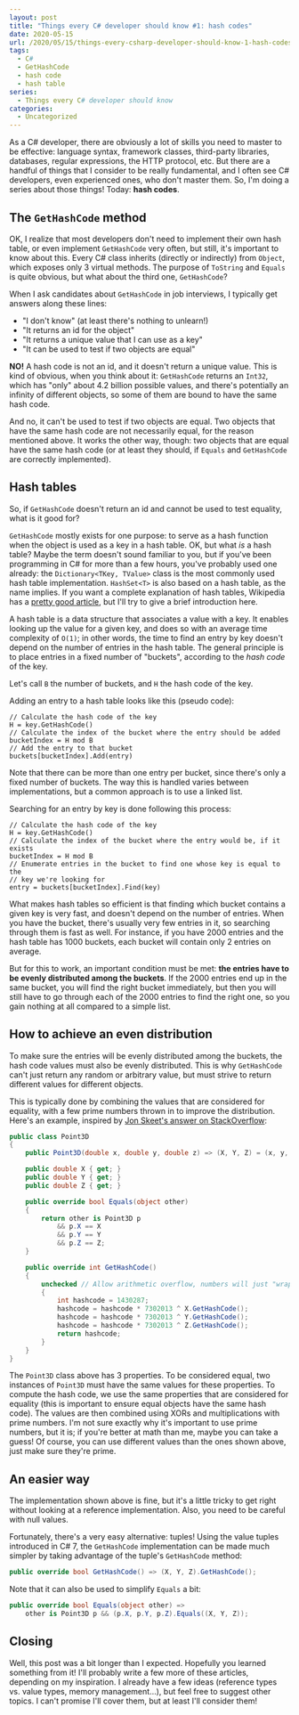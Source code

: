 ```yaml
---
layout: post
title: "Things every C# developer should know #1: hash codes"
date: 2020-05-15
url: /2020/05/15/things-every-csharp-developer-should-know-1-hash-codes/
tags:
  - C#
  - GetHashCode
  - hash code
  - hash table
series:
  - Things every C# developer should know
categories:
  - Uncategorized
---
```


As a C# developer, there are obviously a lot of skills you need to master to be effective: language syntax, framework classes, third-party libraries, databases, regular expressions, the HTTP protocol, etc. But there are a handful of things that I consider to be really fundamental, and I often see C# developers, even experienced ones, who don't master them. So, I'm doing a series about those things! Today: **hash codes**.

## The `GetHashCode` method

OK, I realize that most developers don't need to implement their own hash table, or even implement `GetHashCode` very often, but still, it's important to know about this. Every C# class inherits (directly or indirectly) from `Object`, which exposes only 3 virtual methods. The purpose of `ToString` and `Equals` is quite obvious, but what about the third one, `GetHashCode`?

When I ask candidates about `GetHashCode` in job interviews, I typically get answers along these lines:
- "I don't know" (at least there's nothing to unlearn!)
- "It returns an id for the object"
- "It returns a unique value that I can use as a key"
- "It can be used to test if two objects are equal"

**NO!** A hash code is not an id, and it doesn't return a unique value. This is kind of obvious, when you think about it: `GetHashCode` returns an `Int32`, which has "only" about 4.2 billion possible values, and there's potentially an infinity of different objects, so some of them are bound to have the same hash code.

And no, it can't be used to test if two objects are equal. Two objects that have the same hash code are not necessarily equal, for the reason mentioned above. It works the other way, though: two objects that are equal have the same hash code (or at least they should, if `Equals` and `GetHashCode` are correctly implemented).

## Hash tables

So, if `GetHashCode` doesn't return an id and cannot be used to test equality, what is it good for?

`GetHashCode` mostly exists for one purpose: to serve as a hash function when the object is used as a key in a hash table. OK, but what *is* a hash table? Maybe the term doesn't sound familiar to you, but if you've been programming in C# for more than a few hours, you've probably used one already: the `Dictionary<TKey, TValue>` class is the most commonly used hash table implementation. `HashSet<T>` is also based on a hash table, as the name implies. If you want a complete explanation of hash tables, Wikipedia has a [pretty good article](https://en.wikipedia.org/wiki/Hash_table), but I'll try to give a brief introduction here.

A hash table is a data structure that associates a value with a key. It enables looking up the value for a given key, and does so with an average time complexity of `O(1)`; in other words, the time to find an entry by key doesn't depend on the number of entries in the hash table. The general principle is to place entries in a fixed number of "buckets", according to the *hash code* of the key.

Let's call `B` the number of buckets, and `H` the hash code of the key.

Adding an entry to a hash table looks like this (pseudo code):
```
// Calculate the hash code of the key
H = key.GetHashCode()
// Calculate the index of the bucket where the entry should be added
bucketIndex = H mod B
// Add the entry to that bucket
buckets[bucketIndex].Add(entry)
```

Note that there can be more than one entry per bucket, since there's only a fixed number of buckets. The way this is handled varies between implementations, but a common approach is to use a linked list.

Searching for an entry by key is done following this process:
```
// Calculate the hash code of the key
H = key.GetHashCode()
// Calculate the index of the bucket where the entry would be, if it exists
bucketIndex = H mod B
// Enumerate entries in the bucket to find one whose key is equal to the
// key we're looking for
entry = buckets[bucketIndex].Find(key)
```

What makes hash tables so efficient is that finding which bucket contains a given key is very fast, and doesn't depend on the number of entries. When you have the bucket, there's usually very few entries in it, so searching through them is fast as well. For instance, if you have 2000 entries and the hash table has 1000 buckets, each bucket will contain only 2 entries on average.

But for this to work, an important condition must be met: **the entries have to be evenly distributed among the buckets**. If the 2000 entries end up in the same bucket, you will find the right bucket immediately, but then you will still have to go through each of the 2000 entries to find the right one, so you gain nothing at all compared to a simple list.

## How to achieve an even distribution

To make sure the entries will be evenly distributed among the buckets, the hash code values must also be evenly distributed. This is why `GetHashCode` can't just return any random or arbitrary value, but must strive to return different values for different objects.

This is typically done by combining the values that are considered for equality, with a few prime numbers thrown in to improve the distribution. Here's an example, inspired by [Jon Skeet's answer on StackOverflow](https://stackoverflow.com/a/263416/98713):

```csharp
public class Point3D
{
    public Point3D(double x, double y, double z) => (X, Y, Z) = (x, y, z);

    public double X { get; }
    public double Y { get; }
    public double Z { get; }

    public override bool Equals(object other)
    {
        return other is Point3D p
            && p.X == X
            && p.Y == Y
            && p.Z == Z;
    }

    public override int GetHashCode()
    {
        unchecked // Allow arithmetic overflow, numbers will just "wrap around"
        {
            int hashcode = 1430287;
            hashcode = hashcode * 7302013 ^ X.GetHashCode();
            hashcode = hashcode * 7302013 ^ Y.GetHashCode();
            hashcode = hashcode * 7302013 ^ Z.GetHashCode();
            return hashcode;
        }
    }
}
```

The `Point3D` class above has 3 properties. To be considered equal, two instances of `Point3D` must have the same values for these properties. To compute the hash code, we use the same properties that are considered for equality (this is important to ensure equal objects have the same hash code). The values are then combined using XORs and multiplications with prime numbers. I'm not sure exactly why it's important to use prime numbers, but it is; if you're better at math than me, maybe you can take a guess! Of course, you can use different values than the ones shown above, just make sure they're prime.

## An easier way

The implementation shown above is fine, but it's a little tricky to get right without looking at a reference implementation. Also, you need to be careful with null values.

Fortunately, there's a very easy alternative: tuples! Using the value tuples introduced in C# 7, the `GetHashCode` implementation can be made much simpler by taking advantage of the tuple's `GetHashCode` method:

```csharp
public override bool GetHashCode() => (X, Y, Z).GetHashCode();
```

Note that it can also be used to simplify `Equals` a bit:

```csharp
public override bool Equals(object other) =>
    other is Point3D p && (p.X, p.Y, p.Z).Equals((X, Y, Z));
```

## Closing

Well, this post was a bit longer than I expected. Hopefully you learned something from it! I'll probably write a few more of these articles, depending on my inspiration. I already have a few ideas (reference types vs. value types, memory management...), but feel free to suggest other topics. I can't promise I'll cover them, but at least I'll consider them!